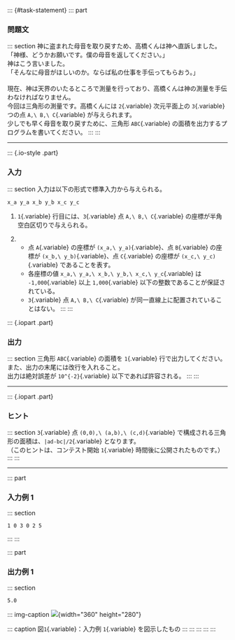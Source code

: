 ::: {#task-statement}
::: part
### 問題文

::: section
神に盗まれた母音を取り戻すため、高橋くんは神へ直訴しました。\
「神様、どうかお願いです。僕の母音を返してください。」\
神はこう言いました。\
「そんなに母音がほしいのか。ならば私の仕事を手伝ってもらおう。」\
\
現在、神は天界のいたるところで測量を行っており、高橋くんは神の測量を手伝わなければなりません。\
今回は三角形の測量です。高橋くんには `2`{.variable} 次元平面上の
`3`{.variable} つの点 `A,\ B,\ C`{.variable} が与えられます。\
少しでも早く母音を取り戻すために、三角形 `ABC`{.variable}
の面積を出力するプログラムを書いてください。
:::
:::

------------------------------------------------------------------------

::: {.io-style .part}
### 入力

::: section
入力は以下の形式で標準入力から与えられる。

    x_a y_a x_b y_b x_c y_c

1.  `1`{.variable} 行目には、`3`{.variable} 点 `A,\ B,\ C`{.variable}
    の座標が半角空白区切りで与えられる。

2.  -   点 `A`{.variable} の座標が `(x_a,\ y_a)`{.variable}、点
        `B`{.variable} の座標が `(x_b,\ y_b)`{.variable}、点
        `C`{.variable} の座標が `(x_c,\ y_c)`{.variable}
        であることを表す。
    -   各座標の値 `x_a,\ y_a,\ x_b,\ y_b,\ x_c,\ y_c`{.variable} は
        `-1,000`{.variable} 以上 `1,000`{.variable}
        以下の整数であることが保証されている。
    -   `3`{.variable} 点 `A,\ B,\ C`{.variable}
        が同一直線上に配置されていることはない。
:::
:::

::: {.iopart .part}
### 出力

::: section
三角形 `ABC`{.variable} の面積を `1`{.variable} 行で出力してください。\
また、出力の末尾には改行を入れること。\
出力は絶対誤差が `10^{-2}`{.variable} 以下であれば許容される。
:::
:::

------------------------------------------------------------------------

::: {.iopart .part}
### ヒント

::: section
`3`{.variable} 点 `(0,0),\ (a,b),\ (c,d)`{.variable}
で構成される三角形の面積は、`|ad-bc|/2`{.variable} となります。\
（このヒントは、コンテスト開始 `1`{.variable}
時間後に公開されたものです。）
:::
:::

------------------------------------------------------------------------

::: part
### 入力例 1

::: section
``` {.prettyprint .linenums}
1 0 3 0 2 5
```
:::
:::

::: part
### 出力例 1

::: section
``` {.prettyprint .linenums}
5.0
```

::: img-caption
![](/img/abc/002/3_1.png){width="360" height="280"}

::: caption
図`1`{.variable}：入力例 `1`{.variable} を図示したもの
:::
:::
:::
:::
:::
